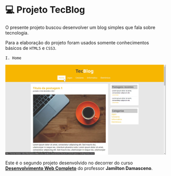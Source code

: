 # :computer: Projeto TecBlog

 

O presente projeto buscou desenvolver um blog simples que fala sobre tecnologia.

Para a elaboração do projeto foram usados somente conhecimentos básicos de `HTML5` e `CSS3`.



```
I. Home
```

   ![Figure](https://github.com/Vinicius999/web-project-003-TecBlog/blob/main/imagens/screenshot1.png)



Este é o segundo projeto desenvolvido no decorrer do curso **[Desenvolvimento Web Completo](https://www.udemy.com/course/web-completo/)** do professor **Jamilton Damasceno**.

